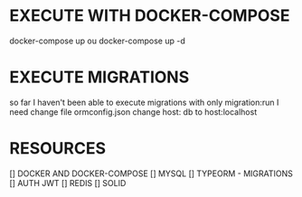 
# EXECUTE WITH DOCKER-COMPOSE

docker-compose up
ou
docker-compose up -d

# EXECUTE MIGRATIONS

so far I haven't been able to execute migrations with only migration:run
I need change file ormconfig.json
change host: db to host:localhost


# RESOURCES

[] DOCKER AND DOCKER-COMPOSE
[] MYSQL
[] TYPEORM - MIGRATIONS
[] AUTH JWT
[] REDIS
[] SOLID